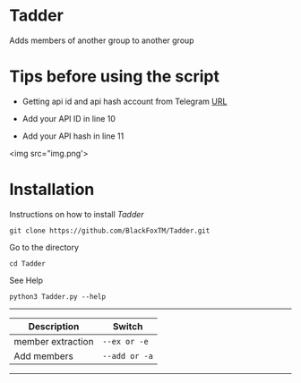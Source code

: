 # Tadder
Adds members of another group to another group

# Tips before using the script

- Getting api id and api hash account from Telegram <a href="https://my.telegram.org/auth">URL</a>

- Add your API ID in line 10
- Add your API hash in line 11

<img src="img.png'>

# Installation

Instructions on how to install *Tadder*
```
git clone https://github.com/BlackFoxTM/Tadder.git
```
Go to the directory
```
cd Tadder
```
See Help
```
python3 Tadder.py --help
```

-----------------------------------------------
|       Description      |      Switch        |
|------------------------|--------------------|
|  member extraction     |  `--ex or -e`      |   
|    Add members         |  `--add or -a`     | 
-----------------------------------------------

